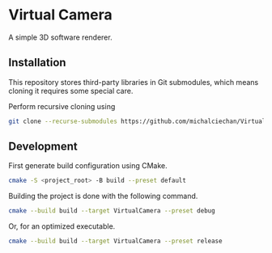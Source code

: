 # Virtual Camera

A simple 3D software renderer.

## Installation

This repository stores third-party libraries in Git submodules, which means
cloning it requires some special care.

Perform recursive cloning using

```sh
git clone --recurse-submodules https://github.com/michalciechan/VirtualCamera
```

## Development

First generate build configuration using CMake.

```sh
cmake -S <project_root> -B build --preset default
```

Building the project is done with the following command.

```sh
cmake --build build --target VirtualCamera --preset debug
```

Or, for an optimized executable.

```sh
cmake --build build --target VirtualCamera --preset release
```
